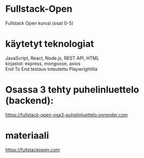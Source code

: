 # Fullstack-Open
Fullstack Open kurssi (osat 0-5)

# käytetyt teknologiat
JavaScript, React, Node.js, REST API, HTML  
kirjastot: express, mongoose, axios  
End To End testaus toteutettu Playwrightilla
# Osassa 3 tehty puhelinluettelo (backend): 
https://fullstack-open-osa3-puhelinluettelo.onrender.com

# materiaali
https://fullstackopen.com
